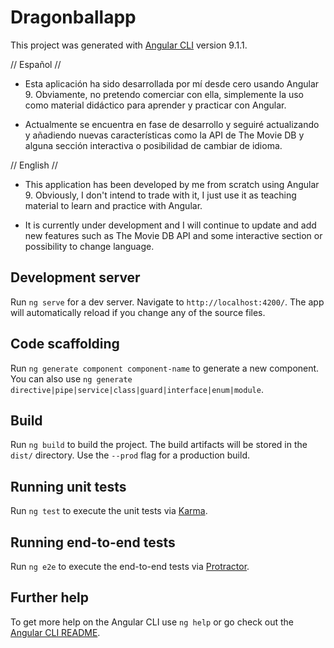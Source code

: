 # Dragonballapp

This project was generated with [Angular CLI](https://github.com/angular/angular-cli) version 9.1.1.

// Español //
- Esta aplicación ha sido desarrollada por mí desde cero usando Angular 9. Obviamente, no pretendo comerciar con ella, simplemente la uso como material didáctico para aprender y practicar con Angular.

- Actualmente se encuentra en fase de desarrollo y seguiré actualizando y añadiendo nuevas características como la API de The Movie DB y alguna sección interactiva o posibilidad de cambiar de idioma.

// English //
- This application has been developed by me from scratch using Angular 9. Obviously, I don't intend to trade with it, I just use it as teaching material to learn and practice with Angular.

- It is currently under development and I will continue to update and add new features such as The Movie DB API and some interactive section or possibility to change language.


## Development server

Run `ng serve` for a dev server. Navigate to `http://localhost:4200/`. The app will automatically reload if you change any of the source files.

## Code scaffolding

Run `ng generate component component-name` to generate a new component. You can also use `ng generate directive|pipe|service|class|guard|interface|enum|module`.

## Build

Run `ng build` to build the project. The build artifacts will be stored in the `dist/` directory. Use the `--prod` flag for a production build.

## Running unit tests

Run `ng test` to execute the unit tests via [Karma](https://karma-runner.github.io).

## Running end-to-end tests

Run `ng e2e` to execute the end-to-end tests via [Protractor](http://www.protractortest.org/).

## Further help

To get more help on the Angular CLI use `ng help` or go check out the [Angular CLI README](https://github.com/angular/angular-cli/blob/master/README.md).
